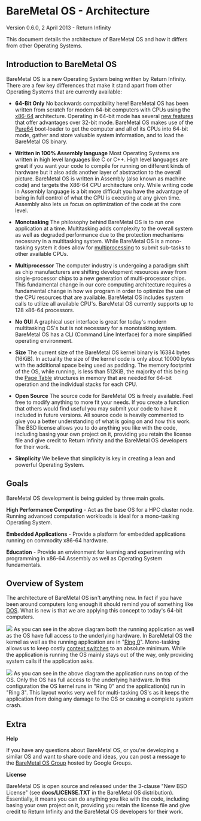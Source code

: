 # BareMetal OS - Architecture #

Version 0.6.0, 2 April 2013 - Return Infinity

This document details the architecture of BareMetal OS and how it differs from other Operating Systems.

## Introduction to BareMetal OS ##

BareMetal OS is a new Operating System being written by Return Infinity. There are a few key differences that make it stand apart from other Operating Systems that are currently available:

- **64-Bit Only** No backwards compatibility here! BareMetal OS has been written from scratch for modern 64-bit computers with CPUs using the [x86-64](http://en.wikipedia.org/wiki/X86-64) architecture. Operating in 64-bit mode has several [new features](http://en.wikipedia.org/wiki/X86-64#Architectural_features) that offer advantages over 32-bit mode. BareMetal OS makes use of the [Pure64](https://github.com/ReturnInfinity/Pure64) boot-loader to get the computer and all of its CPUs into 64-bit mode, gather and store valuable system information, and to load the BareMetal OS binary.

- **Written in 100% Assembly language** Most Operating Systems are written in high level languages like C or C++. High level languages are great if you want your code to compile for running on different kinds of hardware but it also adds another layer of abstraction to the overall picture. BareMetal OS is written in Assembly (also known as machine code) and targets the X86-64 CPU architecture only. While writing code in Assembly language is a bit more difficult you have the advantage of being in full control of what the CPU is executing at any given time. Assembly also lets us focus on optimization of the code at the core level.

- **Monotasking** The philosophy behind BareMetal OS is to run one application at a time. Multitasking adds complexity to the overall system as well as degraded performance due to the protection mechanisms necessary in a multitasking system. While BareMetal OS is a mono-tasking system it does allow for [multiprocessing](http://en.wikipedia.org/wiki/Symmetric_multiprocessing) to submit sub-tasks to other available CPUs.

- **Multiprocessor** The computer industry is undergoing a paradigm shift as chip manufacturers are shifting development resources away from single-processor chips to a new generation of multi-processor chips. This fundamental change in our core computing architecture requires a fundamental change in how we program in order to optimize the use of the CPU resources that are available. BareMetal OS includes system calls to utilize all available CPU's. BareMetal OS currently supports up to 128 x86-64 processors.

- **No GUI** A graphical user interface is great for today's modern multitasking OS's but is not necessary for a monotasking system. BareMetal OS has a CLI (Command Line Interface) for a more simplified operating environment.

- **Size** The current size of the BareMetal OS kernel binary is 16384 bytes (16KiB). In actuality the size of the kernel code is only about 10000 bytes with the additional space being used as padding. The memory footprint of the OS, while running, is less than 512KiB, the majority of this being the [Page Table](http://en.wikipedia.org/wiki/Page_table) structures in memory that are needed for 64-bit operation and the individual stacks for each CPU.

- **Open Source** The source code for BareMetal OS is freely available. Feel free to modify anything to more fit your needs. If you create a function that others would find useful you may submit your code to have it included in future versions. All source code is heavily commented to give you a better understanding of what is going on and how this work. The BSD license allows you to do anything you like with the code, including basing your own project on it, providing you retain the license file and give credit to Return Infinity and the BareMetal OS developers for their work.

- **Simplicity** We believe that simplicity is key in creating a lean and powerful Operating System.

## Goals ##

BareMetal OS development is being guided by three main goals.

**High Performance Computing** - Act as the base OS for a HPC cluster node. Running advanced computation workloads is ideal for a mono-tasking Operating System.

**Embedded Applications** - Provide a platform for embedded applications running on commodity x86-64 hardware.

**Education** - Provide an environment for learning and experimenting with programming in x86-64 Assembly as well as Operating System fundamentals.


## Overview of System ##

The architecture of BareMetal OS isn't anything new. In fact if you have been around computers long enough it should remind you of something like [DOS](http://en.wikipedia.org/wiki/DOS). What is new is that we are applying this concept to today's 64-bit computers.

![](https://raw.github.com/ReturnInfinity/BareMetal-OS/master/docs/images/OS%20Diagram%20-%20BareMetal.png)
As you can see in the above diagram both the running application as well as the OS have full access to the underlying hardware. In BareMetal OS the kernel as well as the running application are in "[Ring 0](http://en.wikipedia.org/wiki/Ring_%28computer_security%29)". Mono-tasking allows us to keep costly [context switches](http://en.wikipedia.org/wiki/Context_switch) to an absolute minimum. While the application is running the OS mainly stays out of the way, only providing system calls if the application asks.

![](https://raw.github.com/ReturnInfinity/BareMetal-OS/master/docs/images/OS%20Diagram%20-%20Standard.png)
As you can see in the above diagram the application runs on top of the OS. Only the OS has full access to the underlying hardware. In this configuration the OS kernel runs in "Ring 0" and the application(s) run in "Ring 3". This layout works very well for multi-tasking OS's as it keeps the application from doing any damage to the OS or causing a complete system crash.


## Extra ##

**Help**

If you have any questions about BareMetal OS, or you're developing a similar OS and want to share code and ideas, you can post a message to the <a href="http://groups.google.com/group/baremetal-os">BareMetal OS Group</a> hosted by Google Groups.


**License**

BareMetal OS is open source and released under the 3-clause "New BSD License" (see **docs/LICENSE.TXT** in the BareMetal OS distribution). Essentially, it means you can do anything you like with the code, including basing your own project on it, providing you retain the license file and give credit to Return Infinity and the BareMetal OS developers for their work.